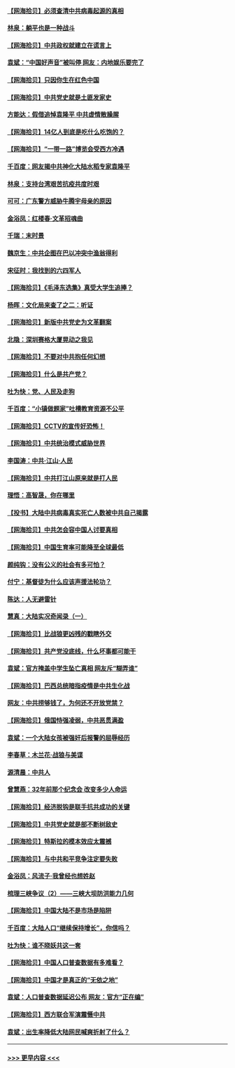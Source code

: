 #### [【网海拾贝】必须查清中共病毒起源的真相](../pages/nsc993/n12984276.md?t=05301301) 
#### [林泉：躺平也是一种战斗](../pages/nsc993/n12984194.md?t=05301301) 
#### [【网海拾贝】中共政权就建立在谎言上](../pages/nsc993/n12981880.md?t=05301301) 
#### [袁斌：“中国好声音”被叫停 网友：内地娱乐要完了](../pages/nsc993/n12981826.md?t=05301301) 
#### [【网海拾贝】只因你生在红色中国](../pages/nsc993/n12979096.md?t=05301301) 
#### [【网海拾贝】中共党史就是土匪发家史](../pages/nsc993/n12976478.md?t=05301301) 
#### [方能达：假借追悼袁隆平 中共虚情散臊腥](../pages/nsc993/n12976396.md?t=05301301) 
#### [【网海拾贝】14亿人到底是吃什么吃饱的？](../pages/nsc993/n12974125.md?t=05301301) 
#### [【网海拾贝】“一带一路”博览会受西方冷遇](../pages/nsc993/n12971787.md?t=05301301) 
#### [千百度：网友揭中共神化大陆水稻专家袁隆平](../pages/nsc993/n12971733.md?t=05301301) 
#### [林泉：支持台湾艰苦抗疫共度时艰](../pages/nsc993/n12971350.md?t=05301301) 
#### [可可：广东警方威胁牛腾宇母亲的原因](../pages/nsc993/n12971100.md?t=05301301) 
#### [金浴凤：红楼春·文革招魂曲](../pages/nsc993/n12970354.md?t=05301301) 
#### [千瑞：末时景](../pages/nsc993/n12970337.md?t=05301301) 
#### [魏京生：中共企图在巴以冲突中渔翁得利](../pages/nsc993/n12970286.md?t=05301301) 
#### [宋征时：我找到的六四军人](../pages/nsc993/n12970213.md?t=05301301) 
#### [【网海拾贝】《毛泽东选集》真受大学生追捧？](../pages/nsc993/n12968779.md?t=05301301) 
#### [杨晖：文化局来查了之二：听证](../pages/nsc993/n12966528.md?t=05301301) 
#### [【网海拾贝】新版中共党史为文革翻案](../pages/nsc993/n12967526.md?t=05301301) 
#### [北隐：深圳赛格大厦晃动之我见](../pages/nsc993/n12967393.md?t=05301301) 
#### [【网海拾贝】不要对中共抱任何幻想](../pages/nsc993/n12965222.md?t=05301301) 
#### [【网海拾贝】什么是共产党？](../pages/nsc993/n12962781.md?t=05301301) 
#### [吐为快：党、人民及走狗](../pages/nsc993/n12962747.md?t=05301301) 
#### [千百度：“小镇做题家”吐槽教育资源不公平](../pages/nsc993/n12962705.md?t=05301301) 
#### [【网海拾贝】CCTV的宣传好恐怖！](../pages/nsc993/n12959984.md?t=05301301) 
#### [【网海拾贝】中共统治模式威胁世界](../pages/nsc993/n12957622.md?t=05301301) 
#### [李国涛：中共‧江山‧人民](../pages/nsc993/n12957502.md?t=05301301) 
#### [【网海拾贝】中共打江山原来就是打人民](../pages/nsc993/n12954345.md?t=05301301) 
#### [理悟：高智晟，你在哪里](../pages/nsc993/n12953115.md?t=05301301) 
#### [【投书】大陆中共病毒真实死亡人数被中共自己揭露](../pages/nsc993/n12953050.md?t=05301301) 
#### [【网海拾贝】中共怎会容中国人讨要真相](../pages/nsc993/n12952161.md?t=05301301) 
#### [【网海拾贝】中国生育率可能降至全球最低](../pages/nsc993/n12948793.md?t=05301301) 
#### [颜纯钩：没有公义的社会有多可怕？](../pages/nsc993/n12947626.md?t=05301301) 
#### [付宁：基督徒为什么应该声援法轮功？](../pages/nsc993/n12947233.md?t=05301301) 
#### [陈达：人无避雷针](../pages/nsc993/n12947098.md?t=05301301) 
#### [慧真：大陆实况奇闻录（一）](../pages/nsc993/n12945811.md?t=05301301) 
#### [【网海拾贝】比战狼更凶残的戳瞎外交](../pages/nsc993/n12945717.md?t=05301301) 
#### [【网海拾贝】共产党没底线，什么坏事都可能干](../pages/nsc993/n12942090.md?t=05301301) 
#### [袁斌：官方掩盖中学生坠亡真相 网友斥“糊弄谁”](../pages/nsc993/n12942029.md?t=05301301) 
#### [【网海拾贝】巴西总统暗指疫情是中共生化战](../pages/nsc993/n12938999.md?t=05301301) 
#### [网友：中共捞够钱了，为何还不开放党禁？](../pages/nsc993/n12938952.md?t=05301301) 
#### [【网海拾贝】俄国恃强凌弱，中共恶贯满盈](../pages/nsc993/n12936626.md?t=05301301) 
#### [袁斌：一个大陆女孩被强奸后报警的屈辱经历](../pages/nsc993/n12936547.md?t=05301301) 
#### [李春草：木兰花·战狼与美谍](../pages/nsc993/n12935995.md?t=05301301) 
#### [源清晨：中共人](../pages/nsc993/n12935589.md?t=05301301) 
#### [曾慧燕：32年前那个纪念会 改变多少人命运](../pages/nsc993/n12934233.md?t=05301301) 
#### [【网海拾贝】经济脱钩是联手抗共成功的关键](../pages/nsc993/n12934176.md?t=05301301) 
#### [【网海拾贝】中共党史就是部不断树敌史](../pages/nsc993/n12932844.md?t=05301301) 
#### [【网海拾贝】特斯拉的模本效应太震撼](../pages/nsc993/n12925626.md?t=05301301) 
#### [【网海拾贝】与中共和平竞争注定要失败](../pages/nsc993/n12923326.md?t=05301301) 
#### [金浴凤：风流子‧我曾经也想姓赵](../pages/nsc993/n12920911.md?t=05301301) 
#### [梳理三峡争议（2）——三峡大坝防洪能力几何](../pages/nsc993/n12920173.md?t=05301301) 
#### [【网海拾贝】中国大陆不是市场是陷阱](../pages/nsc993/n12920143.md?t=05301301) 
#### [千百度：大陆人口“继续保持增长”，你信吗？](../pages/nsc993/n12918946.md?t=05301301) 
#### [吐为快：谁不晓妖共这一套](../pages/nsc993/n12918941.md?t=05301301) 
#### [【网海拾贝】中国人口普查数据有多难看？](../pages/nsc993/n12917822.md?t=05301301) 
#### [【网海拾贝】中国才是真正的“无依之地”](../pages/nsc993/n12915845.md?t=05301301) 
#### [袁斌：人口普查数据延迟公布 网友：官方“正在编”](../pages/nsc993/n12915748.md?t=05301301) 
#### [【网海拾贝】西方联合军演震慑中共](../pages/nsc993/n12913466.md?t=05301301) 
#### [袁斌：出生率降低大陆网民喊爽折射了什么？](../pages/nsc993/n12913365.md?t=05301301) 

----
#### [ >>> 更早内容 <<< ](../indexes/nsc993-earlier.md)
